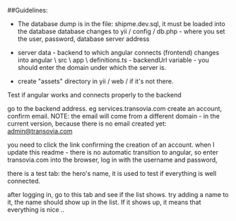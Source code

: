 ##Guidelines:

- The database dump is in the file: shipme.dev.sql, it must be loaded into the database database changes to yii / config / db.php - where you set the user, password, database server address

- server data - backend to which angular connects (frontend) changes into angular \ src \ app \ definitions.ts - backendUrl variable - you should enter the domain under which the server is.

- create "assets" directory in yii / web / if it's not there.



Test if angular works and connects properly to the backend

go to the backend address. eg services.transovia.com create an account, confirm email. NOTE: the email will come from a different domain - in the current version, because there is no email created yet: admin@transovia.com

you need to click the link confirming the creation of an account. when I update this readme - there is no automatic transition to angular, so enter transovia.com into the browser, log in with the username and password,

there is a test tab: the hero's name, it is used to test if everything is well connected.

after logging in, go to this tab and see if the list shows. try adding a name to it, the name should show up in the list. If it shows up, it means that everything is nice ..


